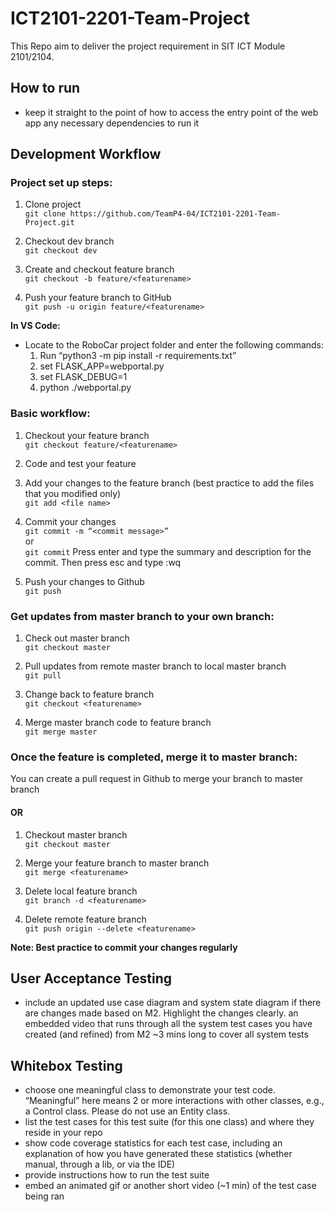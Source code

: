 # ICT2101-2201-Team-Project
This Repo aim to deliver the project requirement in SIT ICT Module 2101/2104. 

## How to run

- keep it straight to the point of how to access the entry point of the web app
any necessary dependencies to run it

## Development Workflow

### Project set up steps:
1. Clone project  
```git clone https://github.com/TeamP4-04/ICT2101-2201-Team-Project.git```

1. Checkout dev branch  
```git checkout dev```

1. Create and checkout feature branch  
```git checkout -b feature/<featurename>```

4. Push your feature branch to GitHub  
```git push -u origin feature/<featurename>```

**In VS Code:**
- Locate to the RoboCar project folder and enter the following commands:
    1. Run “python3 -m pip install -r requirements.txt”
    2. set FLASK_APP=webportal.py
    3. set FLASK_DEBUG=1
    4. python ./webportal.py

### Basic workflow:
1. Checkout your feature branch  
```git checkout feature/<featurename>```

1. Code and test your feature  

2. Add your changes to the feature branch (best practice to add the files that you modified only)  
```git add <file name>```

4. Commit your changes  
```git commit -m “<commit message>”```  
or  
```git commit``` Press enter and type the summary and description for the commit. Then press esc and type :wq  

5. Push your changes to Github  
```git push```

### Get updates from master branch to your own branch:
1. Check out master branch  
```git checkout master```

2. Pull updates from remote master branch to local master branch    
```git pull```

3. Change back to feature branch  
```git checkout <featurename>```

4. Merge master branch code to feature branch  
```git merge master```

### Once the feature is completed, merge it to master branch:  
You can create a pull request in Github to merge your branch to master branch  

#### OR
1. Checkout master branch  
```git checkout master```  

2. Merge your feature branch to master branch  
```git merge <featurename>```  

3. Delete local feature branch   
```git branch -d <featurename>```  

4. Delete remote feature branch  
```git push origin --delete <featurename>```  

**Note: Best practice to commit your changes regularly**

## User Acceptance Testing

- include an updated use case diagram and system state diagram if there are changes made based on M2. Highlight the changes clearly.
an embedded video that runs through all the system test cases you have created (and refined) from M2
~3 mins long to cover all system tests

## Whitebox Testing

- choose one meaningful class to demonstrate your test code. “Meaningful” here means 2 or more interactions with other classes, e.g., a Control class. Please do not use an Entity class.
- list the test cases for this test suite (for this one class) and where they reside in your repo
- show code coverage statistics for each test case, including an explanation of how you have generated these statistics (whether manual, through a lib, or via the IDE)
- provide instructions how to run the test suite
- embed an animated gif or another short video (~1 min) of the test case being ran